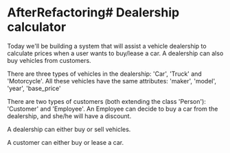 # AfterRefactoring# Dealership calculator

Today we'll be building a system that will assist a vehicle dealership to
calculate prices when a user wants to buy/lease a car.
A dealership can also buy vehicles from customers.


There are three types of vehicles in the dealership: 'Car', 'Truck' and 'Motorcycle'.
All these vehicles have the same attributes: 'maker', 'model', 'year', 'base_price'


There are two types of customers (both extending the class 'Person'): 'Customer' and 'Employee'.
An Employee can decide to buy a car from the dealership, and she/he will have a discount.

A dealership can either buy or sell vehicles.

A customer can either buy or lease a car.

